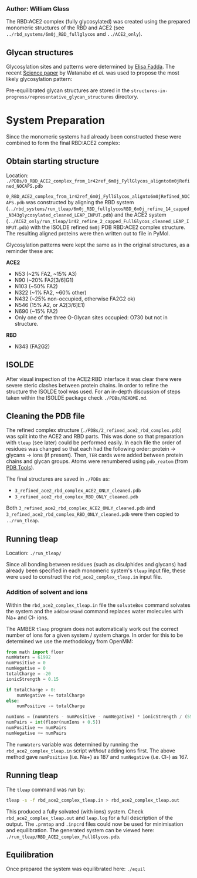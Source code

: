 ### Author: William Glass

The RBD:ACE2 complex (fully glycosylated) was created using the prepared monomeric structures of the RBD and ACE2 (see `../rbd_systems/6m0j_RBD_fullglycos` and `../ACE2_only`).

## Glycan structures

Glycosylation sites and patterns were determined by [Elisa Fadda](https://www.maynoothuniversity.ie/people/elisa-fadda). The recent [Science paper](https://science.sciencemag.org/content/early/2020/05/01/science.abb9983) by Watanabe *et al.* was used to propose the most likely glycosylation pattern:

Pre-equilibrated glycan structures are stored in the `structures-in-progress/representative_glycan_structures` directory. 

# System Preparation

Since the monomeric systems had already been constructed these were combined to form the final RBD:ACE2 complex:

## Obtain starting structure

Location: `./PDBs/0_RBD_ACE2_complex_from_1r42ref_6m0j_FyllGlycos_alignto6m0jRefined_NOCAPS.pdb`

`0_RBD_ACE2_complex_from_1r42ref_6m0j_FyllGlycos_alignto6m0jRefined_NOCAPS.pdb` was constructed by aligning the RBD system (`../rbd_systems/run_tleap/6m0j_RBD_fullglycosRBD_6m0j_refine_14_capped_N343glycosylated_cleaned_LEAP_INPUT.pdb`) and the ACE2 system (`../ACE2_only/run_tleap/1r42_refine_2_capped_FullGlycos_cleaned_LEAP_INPUT.pdb`) with the ISOLDE refined `6m0j` PDB RBD:ACE2 complex structure. The resulting aligned proteins were then written out to file in PyMol.

Glycosylation patterns were kept the same as in the original structures, as a reminder these are:

**ACE2**
* N53 (~2% FA2, ~15% A3)
* N90 (~20% FA2[3/6]G1)
* N103 (~50% FA2)
* N322 (~1% FA2, ~60% other)
* N432 (~25% non-occupied, otherwise FA2G2 ok)
* N546 (15% A2, or A2[3/6]E1)
* N690 (~15% FA2)
* Only one of the three O-Glycan sites occupied: O730 but not in structure.

**RBD**
* N343 (FA2G2)

## ISOLDE

After visual inspection of the ACE2:RBD interface it was clear there were severe steric clashes between protein chains. In order to refine the structure the ISOLDE tool was used. For an in-depth discussion of steps taken within the ISOLDE package check `./PDBs/README.md`.

## Cleaning the PDB file

The refined complex structure (`./PDBs/2_refined_ace2_rbd_complex.pdb`) was split into the ACE2 and RBD parts. This was done so that preparation with `tleap` (see later) could be performed easily. In each file the order of residues was changed so that each had the following order: protein -> glycans -> ions (if present). Then, `TER` cards were added between protein chains and glycan groups. Atoms were renumbered using `pdb_reatom` (from [PDB Tools](http://www.bonvinlab.org/pdb-tools/)).

The final structures are saved in `./PDBs` as:

* `3_refined_ace2_rbd_complex_ACE2_ONLY_cleaned.pdb`
* `3_refined_ace2_rbd_complex_RBD_ONLY_cleaned.pdb` 


Both `3_refined_ace2_rbd_complex_ACE2_ONLY_cleaned.pdb` and `3_refined_ace2_rbd_complex_RBD_ONLY_cleaned.pdb` were then copied to `../run_tleap`.

## Running tleap

Location: `./run_tleap/`

Since all bonding between residues (such as disulphides and glycans) had already been specified in each monomeric system's `tleap` input file, these were used to construct the `rbd_ace2_complex_tleap.in` input file. 

### Addition of solvent and ions

Within the `rbd_ace2_complex_tleap.in` file the `solvateBox` command solvates the system and the `addIonsRand` command replaces water molecules with Na+ and Cl- ions. 

The AMBER `tleap` program does not automatically work out the correct number of ions for a given system / system charge. In order for this to be determined we use the methodology from OpenMM:

```python
from math import floor
numWaters = 61992
numPositive = 0
numNegative = 0 
totalCharge = -20
ionicStrength = 0.15

if totalCharge > 0:
    numNegative += totalCharge
else:
    numPositive -= totalCharge

numIons = (numWaters - numPositive - numNegative) * ionicStrength / (55.4)  # Pure water is about 55.4 molar (depending on temperature)
numPairs = int(floor(numIons + 0.5))
numPositive += numPairs
numNegative += numPairs
```

The `numWaters` variable was determined by running the `rbd_ace2_complex_tleap.in` script *without* adding ions first. The above method gave `numPositive` (i.e. Na+) as 187 and `numNegative` (i.e. Cl-) as 167.


## Running tleap

The `tleap` command was run by: 

```bash
tleap -s -f rbd_ace2_complex_tleap.in > rbd_ace2_complex_tleap.out
```

This produced a fully solvated (with ions) system. Check `rbd_ace2_complex_tleap.out` and `leap.log` for a full description of the output. The `.prmtop` and `.inpcrd` files could now be used for minimisation and equilibration. The generated system can be viewed here: `./run_tleap/RBD_ACE2_complex_FullGlycos.pdb`.

## Equilibration

Once prepared the system was equilibrated here: `./equil`